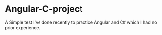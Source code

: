# Angular-C-project
A Simple test I've done recently to practice Angular and C# which I had no prior experience.

